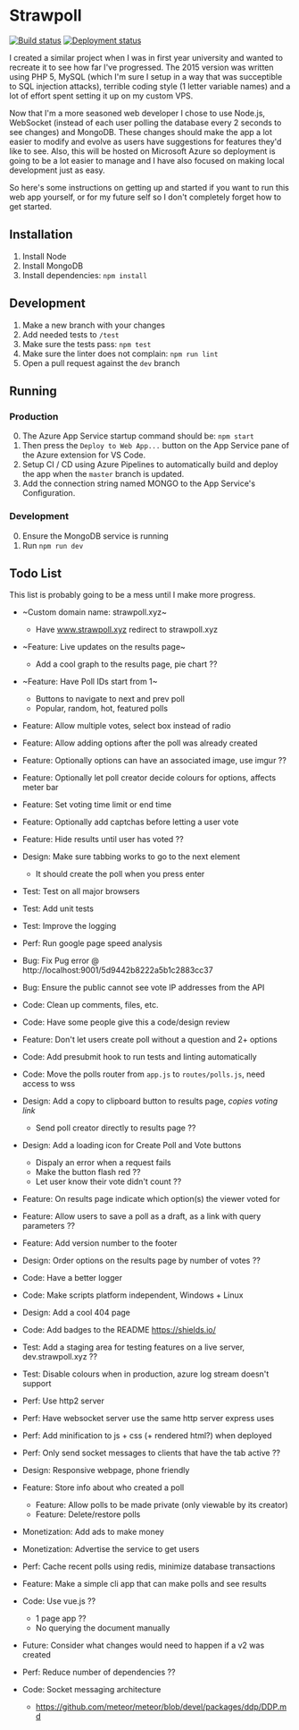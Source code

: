 # Strawpoll

[![Build status](https://dev.azure.com/mic-max/Strawpoll/_apis/build/status/strawpoll%20-%20CI)](https://dev.azure.com/mic-max/Strawpoll/_build/latest?definitionId=2)
[![Deployment status](https://vsrm.dev.azure.com/mic-max/_apis/public/Release/badge/aaea9094-828a-4491-bb33-f65861658613/2/2)](https://dev.azure.com/mic-max/Strawpoll/_release)

I created a similar project when I was in first year university and wanted to recreate it to see how far I've progressed. The 2015 version was written using PHP 5, MySQL (which I'm sure I setup in a way that was succeptible to SQL injection attacks), terrible coding style (1 letter variable names) and a lot of effort spent setting it up on my custom VPS.

Now that I'm a more seasoned web developer I chose to use Node.js, WebSocket (instead of each user polling the database every 2 seconds to see changes) and MongoDB. These changes should make the app a lot easier to modify and evolve as users have suggestions for features they'd like to see. Also, this will be hosted on Microsoft Azure so deployment is going to be a lot easier to manage and I have also focused on making local development just as easy.

So here's some instructions on getting up and started if you want to run this web app yourself, or for my future self so I don't completely forget how to get started.

## Installation
1. Install Node
2. Install MongoDB
3. Install dependencies: `npm install`

## Development
1. Make a new branch with your changes
2. Add needed tests to `/test`
3. Make sure the tests pass: `npm test`
4. Make sure the linter does not complain: `npm run lint`
5. Open a pull request against the `dev` branch

## Running
### Production
0. The Azure App Service startup command should be: `npm start`
1. Then press the `Deploy to Web App...` button on the App Service pane of the Azure extension for VS Code.
2. Setup CI / CD using Azure Pipelines to automatically build and deploy the app when the `master` branch is updated.
3. Add the connection string named MONGO to the App Service's Configuration.

### Development
0. Ensure the MongoDB service is running
1. Run `npm run dev`

## Todo List

This list is probably going to be a mess until I make more progress.

- ~Custom domain name: strawpoll.xyz~
    - Have www.strawpoll.xyz redirect to strawpoll.xyz
- ~Feature: Live updates on the results page~
    - Add a cool graph to the results page, pie chart ??
- ~Feature: Have Poll IDs start from 1~
    - Buttons to navigate to next and prev poll
    - Popular, random, hot, featured polls
- Feature: Allow multiple votes, select box instead of radio
- Feature: Allow adding options after the poll was already created
- Feature: Optionally options can have an associated image, use imgur ??
- Feature: Optionally let poll creator decide colours for options, affects meter bar
- Feature: Set voting time limit or end time
- Feature: Optionally add captchas before letting a user vote
- Feature: Hide results until user has voted ??
- Design: Make sure tabbing works to go to the next element
    - It should create the poll when you press enter
- Test: Test on all major browsers
- Test: Add unit tests
- Test: Improve the logging
- Perf: Run google page speed analysis
- Bug: Fix Pug error @ http://localhost:9001/5d9442b8222a5b1c2883cc37
- Bug: Ensure the public cannot see vote IP addresses from the API
- Code: Clean up comments, files, etc.
- Code: Have some people give this a code/design review
- Feature: Don't let users create poll without a question and 2+ options
- Code: Add presubmit hook to run tests and linting automatically
- Code: Move the polls router from `app.js` to `routes/polls.js`, need access to wss
- Design: Add a copy to clipboard button to results page, _copies voting link_
    - Send poll creator directly to results page ??
- Design: Add a loading icon for Create Poll and Vote buttons
    - Dispaly an error when a request fails
    - Make the button flash red ??
    - Let user know their vote didn't count ??
- Feature: On results page indicate which option(s) the viewer voted for
- Feature: Allow users to save a poll as a draft, as a link with query parameters ??
- Feature: Add version number to the footer
- Design: Order options on the results page by number of votes ??
- Code: Have a better logger
- Code: Make scripts platform independent, Windows + Linux

- Design: Add a cool 404 page
- Code: Add badges to the README https://shields.io/

- Test: Add a staging area for testing features on a live server, dev.strawpoll.xyz ??
- Test: Disable colours when in production, azure log stream doesn't support
- Perf: Use http2 server
- Perf: Have websocket server use the same http server express uses
- Perf: Add minification to js + css (+ rendered html?) when deployed
- Perf: Only send socket messages to clients that have the tab active ??
- Design: Responsive webpage, phone friendly
- Feature: Store info about who created a poll
    - Feature: Allow polls to be made private (only viewable by its creator)
    - Feature: Delete/restore polls
- Monetization: Add ads to make money
- Monetization: Advertise the service to get users
- Perf: Cache recent polls using redis, minimize database transactions
- Feature: Make a simple cli app that can make polls and see results
- Code: Use vue.js ??
    - 1 page app ??
    - No querying the document manually
- Future: Consider what changes would need to happen if a v2 was created
- Perf: Reduce number of dependencies ??
- Code: Socket messaging architecture
    - https://github.com/meteor/meteor/blob/devel/packages/ddp/DDP.md